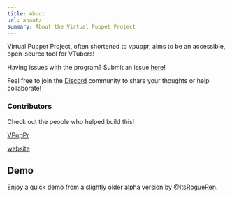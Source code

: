 ```yaml
---
title: About
url: about/
summary: About the Virtual Puppet Project
---
```


Virtual Puppet Project, often shortened to vpuppr, aims to be an accessible, open-source tool for VTubers!

Having issues with the program? Submit an issue [here](https://github.com/virtual-puppet-project/vpuppr/issues)!

Feel free to join the [Discord](https://discord.gg/PeHR6Tjyvn) community to share your thoughts or help collaborate!

### Contributors

Check out the people who helped build this!

[VPupPr](https://github.com/virtual-puppet-project/vpuppr/graphs/contributors)

[website](https://github.com/virtual-puppet-project/virtual-puppet-project-website/graphs/contributors)

## Demo

Enjoy a quick demo from a slightly older alpha version by [@ItsRogueRen](https://youtu.be/7K63acAQj7Q).